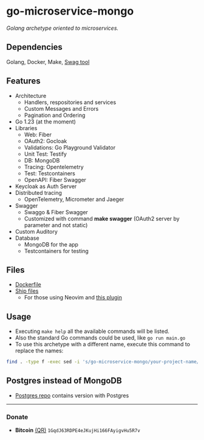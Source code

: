 # go-microservice-mongo
*Golang archetype oriented to microservices.*

## Dependencies
Golang, Docker, Make, [Swag tool](https://github.com/swaggo/swag)

## Features
- Architecture
    - Handlers, respositories and services
    - Custom Messages and Errors
    - Pagination and Ordering
- Go 1.23 (at the moment)
- Libraries
    - Web: Fiber
    - OAuth2: Gocloak
    - Validations: Go Playground Validator
    - Unit Test: Testify
    - DB: MongoDB
    - Tracing: Opentelemetry
    - Test: Testcontainers
    - OpenAPI: Fiber Swagger
- Keycloak as Auth Server
- Distributed tracing
    - OpenTelemetry, Micrometer and Jaeger
- Swagger
    - Swaggo & Fiber Swagger
    - Customized with command **make swagger** (OAuth2 server by parameter and not static)
- Custom Auditory
- Database
    - MongoDB for the app
    - Testcontainers for testing

## Files
- [Dockerfile](https://github.com/javiorfo/go-microservice/tree/master/Dockerfile)
- [Ship files](https://github.com/javiorfo/java-spring3-microservice/tree/master/ships)
    - For those using Neovim and [this plugin](https://github.com/javiorfo/nvim-ship)

## Usage
- Executing `make help` all the available commands will be listed. 
- Also the standard Go commands could be used, like `go run main.go`
- To use this archetype with a different name, execute this command to replace the names:
```bash
find . -type f -exec sed -i 's/go-microservice-mongo/your-project-name/g' {} +
```

## Postgres instead of MongoDB
- [Postgres repo](https://github.com/javiorfo/go-microservice) contains version with Postgres

---

### Donate
- **Bitcoin** [(QR)](https://raw.githubusercontent.com/javiorfo/img/master/crypto/bitcoin.png)  `1GqdJ63RDPE4eJKujHi166FAyigvHu5R7v`
